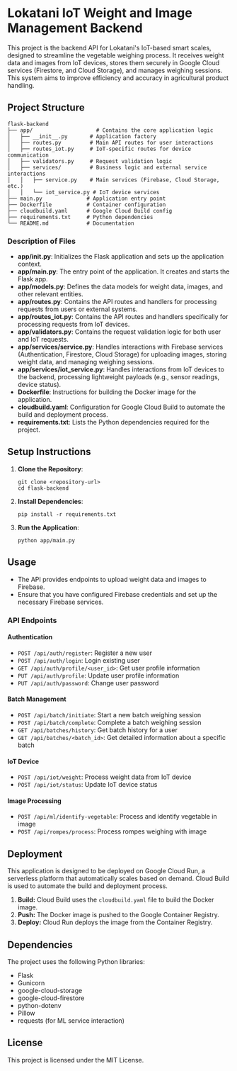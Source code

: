 # Lokatani IoT Weight and Image Management Backend

This project is the backend API for Lokatani's IoT-based smart scales, designed to streamline the vegetable weighing process. It receives weight data and images from IoT devices, stores them securely in Google Cloud services (Firestore, and Cloud Storage), and manages weighing sessions. This system aims to improve efficiency and accuracy in agricultural product handling.

## Project Structure

```
flask-backend
├── app/                    # Contains the core application logic
│   ├── __init__.py       # Application factory
│   ├── routes.py         # Main API routes for user interactions
│   ├── routes_iot.py     # IoT-specific routes for device communication
│   ├── validators.py     # Request validation logic
│   ├── services/         # Business logic and external service interactions
│   │   ├── service.py    # Main services (Firebase, Cloud Storage, etc.)
│   │   └── iot_service.py # IoT device services
├── main.py              # Application entry point
├── Dockerfile           # Container configuration
├── cloudbuild.yaml      # Google Cloud Build config
├── requirements.txt     # Python dependencies
└── README.md            # Documentation
```

### Description of Files

-   **app/__init__.py**: Initializes the Flask application and sets up the application context.
-   **app/main.py**: The entry point of the application. It creates and starts the Flask app.
-   **app/models.py**: Defines the data models for weight data, images, and other relevant entities.
-   **app/routes.py**: Contains the API routes and handlers for processing requests from users or external systems.
-   **app/routes_iot.py**: Contains the API routes and handlers specifically for processing requests from IoT devices.
-   **app/validators.py**: Contains the request validation logic for both user and IoT requests.
-   **app/services/service.py**: Handles interactions with Firebase services (Authentication, Firestore, Cloud Storage) for uploading images, storing weight data, and managing weighing sessions.
-   **app/services/iot_service.py**: Handles interactions from IoT devices to the backend, processing lightweight payloads (e.g., sensor readings, device status).
-   **Dockerfile**: Instructions for building the Docker image for the application.
-   **cloudbuild.yaml**: Configuration for Google Cloud Build to automate the build and deployment process.
-   **requirements.txt**: Lists the Python dependencies required for the project.


## Setup Instructions

1. **Clone the Repository**: 
   ```
   git clone <repository-url>
   cd flask-backend
   ```

2. **Install Dependencies**: 
   ```
   pip install -r requirements.txt
   ```

3. **Run the Application**: 
   ```
   python app/main.py
   ```

## Usage

- The API provides endpoints to upload weight data and images to Firebase.
- Ensure that you have configured Firebase credentials and set up the necessary Firebase services.

### API Endpoints

#### Authentication
- `POST /api/auth/register`: Register a new user
- `POST /api/auth/login`: Login existing user
- `GET /api/auth/profile/<user_id>`: Get user profile information
- `PUT /api/auth/profile`: Update user profile information
- `PUT /api/auth/password`: Change user password

#### Batch Management
- `POST /api/batch/initiate`: Start a new batch weighing session
- `POST /api/batch/complete`: Complete a batch weighing session
- `GET /api/batches/history`: Get batch history for a user
- `GET /api/batches/<batch_id>`: Get detailed information about a specific batch

#### IoT Device
- `POST /api/iot/weight`: Process weight data from IoT device
- `POST /api/iot/status`: Update IoT device status

#### Image Processing
- `POST /api/ml/identify-vegetable`: Process and identify vegetable in image
- `POST /api/rompes/process`: Process rompes weighing with image

## Deployment

This application is designed to be deployed on Google Cloud Run, a serverless platform that automatically scales based on demand. Cloud Build is used to automate the build and deployment process.

1.  **Build:** Cloud Build uses the `cloudbuild.yaml` file to build the Docker image.
2.  **Push:** The Docker image is pushed to the Google Container Registry.
3.  **Deploy:** Cloud Run deploys the image from the Container Registry.


## Dependencies

The project uses the following Python libraries:
- Flask
- Gunicorn
- google-cloud-storage
- google-cloud-firestore
- python-dotenv
- Pillow
- requests (for ML service interaction)

## License

This project is licensed under the MIT License.